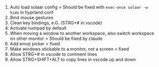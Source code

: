 1. Auto load solaar config > Should be fixed with `exec-once solaar -w hide` in hyprland.conf
2. Bind mouse gestures
3. Clean key bindings, e.G. (STRG+# in vscode)
4. Activate numpad by default
5. When moving a window to another workspace, also switch workspace on other monitor > Should be fixed by claude
6. Add emoji picker > fixed
7. Make windows stickable to a monitor, not a screen > fixed
8. Allow STRG+# in vscode to comment lines
9. Allow STRG+SHIFT+ALT to copy lines in vscode up and down
